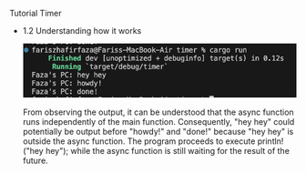 Tutorial Timer

- 1.2 Understanding how it works

    ![](assets/1.2.png)

    From observing the output, it can be understood that the async function runs independently of the main function. Consequently, "hey hey" could potentially be output before "howdy!" and "done!" because "hey hey" is outside the async function. The program proceeds to execute println!("hey hey"); while the async function is still waiting for the result of the future.